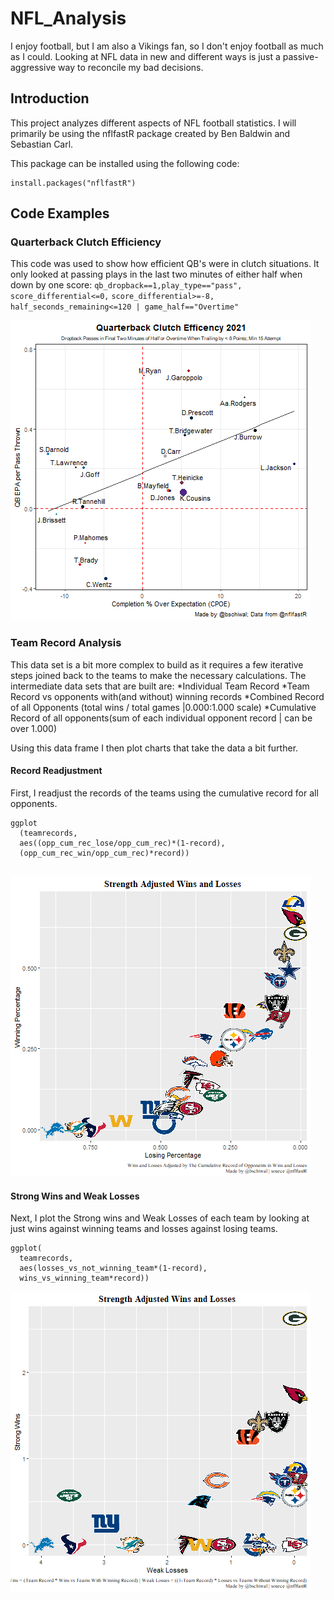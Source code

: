 # NFL_Analysis

I enjoy football, but I am also a Vikings fan, so I don't enjoy football as much as I could. Looking at NFL data in new and different ways is just a passive-aggressive way to reconcile my bad decisions. 

## Introduction
This project analyzes different aspects of NFL football statistics. I will primarily be using the nflfastR package created by Ben Baldwin and Sebastian Carl. 

This package can be installed using the following code:

```
install.packages("nflfastR") 
```

## Code Examples

### Quarterback Clutch Efficiency

This code was used to show how efficient QB's were in clutch situations. It only looked at passing plays in the last two minutes of either half when down by one score: 
`qb_dropback==1,play_type=="pass",`
`score_differential<=0,`
`score_differential>=-8,`
`half_seconds_remaining<=120 | game_half=="Overtime"`

![QB Clutch Efficency](./qbClutchEff.png)


### Team Record Analysis

This data set is a bit more complex to build as it requires a few iterative steps joined back to the teams to make the necessary calculations.  The intermediate data sets that are built are:
*Individual Team Record
*Team Record vs opponents with(and without) winning records
*Combined Record of all Opponents (total wins / total games |0.000:1.000 scale)
*Cumulative Record of all opponents(sum of each individual opponent record | can be over 1.000)

Using this data frame I then plot charts that take the data a bit further. 


#### Record Readjustment

First, I readjust the records of the teams using the cumulative record for all opponents. 
```
ggplot
  (teamrecords, 
  aes((opp_cum_rec_lose/opp_cum_rec)*(1-record),
  (opp_cum_rec_win/opp_cum_rec)*record))
  
```
![Strength Adjusted Team Records](./RecordStrengthAdj.png)

#### Strong Wins and Weak Losses

Next, I plot the Strong wins and Weak Losses of each team by looking at just wins against winning teams and losses against losing teams. 

```
ggplot(
  teamrecords, 
  aes(losses_vs_not_winning_team*(1-record),
  wins_vs_winning_team*record))
```
![Strong Wins vs Weak Losses](./WinsStrengthAdj.png)